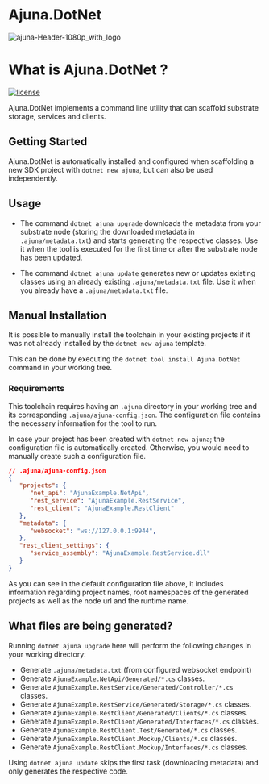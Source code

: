 # Ajuna.DotNet
![ajuna-Header-1080p_with_logo](https://user-images.githubusercontent.com/17710198/136852531-d9eb47cd-efcd-4c88-bdbf-78dfcbffe287.png)

# What is Ajuna.DotNet ?
[![license](https://img.shields.io/github/license/ajuna-network/Ajuna.SDK)](https://github.com/ajuna-network/Ajuna.SDK/blob/origin/LICENSE)

Ajuna.DotNet implements a command line utility that can scaffold substrate storage, services and clients.

## Getting Started
Ajuna.DotNet is automatically installed and configured when scaffolding a new SDK project with `dotnet new ajuna`, but can also be used independently.

## Usage

- The command `dotnet ajuna upgrade` downloads the metadata from your substrate node (storing the downloaded metadata in `.ajuna/metadata.txt`) and starts generating the respective classes. Use it when the tool is executed for the first time or after the substrate node has been updated.


- The command `dotnet ajuna update` generates new or updates existing classes using an already existing `.ajuna/metadata.txt` file. Use it when you already have a  `.ajuna/metadata.txt` file.


## Manual Installation
It is possible to manually install the toolchain in your existing projects if it was not already installed by the `dotnet new ajuna` template.

This can be done by executing the `dotnet tool install Ajuna.DotNet` command in your working tree.

### Requirements

This toolchain requires having an `.ajuna` directory in your working tree and its corresponding `.ajuna/ajuna-config.json`. The configuration file contains the necessary information for the tool to run.

In case your project has been created with `dotnet new ajuna`; the configuration file is automatically created. Otherwise, you would need to manually create such a configuration file.


```json
// .ajuna/ajuna-config.json
{
   "projects": {
      "net_api": "AjunaExample.NetApi",
      "rest_service": "AjunaExample.RestService",
      "rest_client": "AjunaExample.RestClient"
   },
   "metadata": {
      "websocket": "ws://127.0.0.1:9944",
   },
   "rest_client_settings": {
      "service_assembly": "AjunaExample.RestService.dll"
   }
}
```

As you can see in the default configuration file above, it includes information regarding project names, root namespaces of the generated projects as well as the node url and the runtime name.

## What files are being generated?

Running `dotnet ajuna upgrade` here will perform the following changes in your working directory:

- Generate `.ajuna/metadata.txt` (from configured websocket endpoint)
- Generate `AjunaExample.NetApi/Generated/*.cs` classes.
- Generate `AjunaExample.RestService/Generated/Controller/*.cs` classes.
- Generate `AjunaExample.RestService/Generated/Storage/*.cs` classes.
- Generate `AjunaExample.RestClient/Generated/Clients/*.cs` classes.
- Generate `AjunaExample.RestClient/Generated/Interfaces/*.cs` classes.
- Generate `AjunaExample.RestClient.Test/Generated/*.cs` classes.
- Generate `AjunaExample.RestClient.Mockup/Clients/*.cs` classes.
- Generate `AjunaExample.RestClient.Mockup/Interfaces/*.cs` classes.

Using `dotnet ajuna update` skips the first task (downloading metadata) and only generates the respective code.